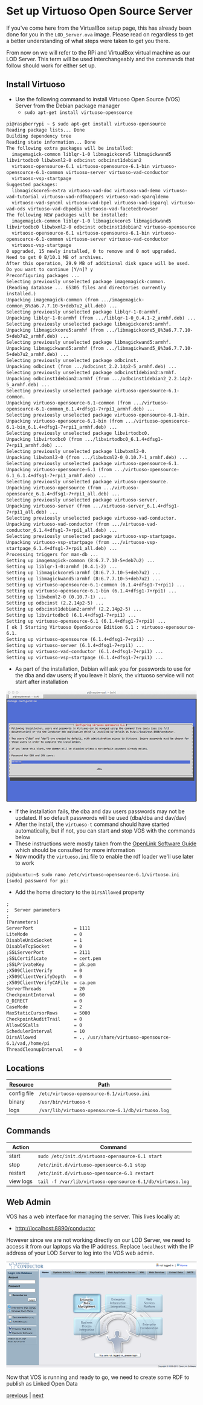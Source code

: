 Set up Virtuoso Open Source Server
==================================

If you've come here from the VirtualBox setup page, this has already been done for you in the `LOD_Server.ova` image. Please read on regardless to get a better understanding of what steps were taken to get you there.

From now on we will refer to the RPi and VirtualBox virtual machine as our LOD Server. This term will be used interchangeably and the commands that follow should work for either set up.

Install Virtuoso
----------------

+ Use the following command to install Virtuoso Open Source (VOS) Server from the Debian package manager
	+ `sudo apt-get install virtuoso-opensource`

```
pi@raspberrypi ~ $ sudo apt-get install virtuoso-opensource
Reading package lists... Done
Building dependency tree       
Reading state information... Done
The following extra packages will be installed:
  imagemagick-common liblqr-1-0 libmagickcore5 libmagickwand5 libvirtodbc0 libwbxml2-0 odbcinst odbcinst1debian2
  virtuoso-opensource-6.1 virtuoso-opensource-6.1-bin virtuoso-opensource-6.1-common virtuoso-server virtuoso-vad-conductor
  virtuoso-vsp-startpage
Suggested packages:
  libmagickcore5-extra virtuoso-vad-doc virtuoso-vad-demo virtuoso-vad-tutorial virtuoso-vad-rdfmappers virtuoso-vad-sparqldemo
  virtuoso-vad-syncml virtuoso-vad-bpel virtuoso-vad-isparql virtuoso-vad-ods virtuoso-vad-dbpedia virtuoso-vad-facetedbrowser
The following NEW packages will be installed:
  imagemagick-common liblqr-1-0 libmagickcore5 libmagickwand5 libvirtodbc0 libwbxml2-0 odbcinst odbcinst1debian2 virtuoso-opensource
  virtuoso-opensource-6.1 virtuoso-opensource-6.1-bin virtuoso-opensource-6.1-common virtuoso-server virtuoso-vad-conductor
  virtuoso-vsp-startpage
0 upgraded, 15 newly installed, 0 to remove and 0 not upgraded.
Need to get 0 B/10.1 MB of archives.
After this operation, 29.9 MB of additional disk space will be used.
Do you want to continue [Y/n]? y
Preconfiguring packages ...
Selecting previously unselected package imagemagick-common.
(Reading database ... 65305 files and directories currently installed.)
Unpacking imagemagick-common (from .../imagemagick-common_8%3a6.7.7.10-5+deb7u2_all.deb) ...
Selecting previously unselected package liblqr-1-0:armhf.
Unpacking liblqr-1-0:armhf (from .../liblqr-1-0_0.4.1-2_armhf.deb) ...
Selecting previously unselected package libmagickcore5:armhf.
Unpacking libmagickcore5:armhf (from .../libmagickcore5_8%3a6.7.7.10-5+deb7u2_armhf.deb) ...
Selecting previously unselected package libmagickwand5:armhf.
Unpacking libmagickwand5:armhf (from .../libmagickwand5_8%3a6.7.7.10-5+deb7u2_armhf.deb) ...
Selecting previously unselected package odbcinst.
Unpacking odbcinst (from .../odbcinst_2.2.14p2-5_armhf.deb) ...
Selecting previously unselected package odbcinst1debian2:armhf.
Unpacking odbcinst1debian2:armhf (from .../odbcinst1debian2_2.2.14p2-5_armhf.deb) ...
Selecting previously unselected package virtuoso-opensource-6.1-common.
Unpacking virtuoso-opensource-6.1-common (from .../virtuoso-opensource-6.1-common_6.1.4+dfsg1-7+rpi1_armhf.deb) ...
Selecting previously unselected package virtuoso-opensource-6.1-bin.
Unpacking virtuoso-opensource-6.1-bin (from .../virtuoso-opensource-6.1-bin_6.1.4+dfsg1-7+rpi1_armhf.deb) ...
Selecting previously unselected package libvirtodbc0.
Unpacking libvirtodbc0 (from .../libvirtodbc0_6.1.4+dfsg1-7+rpi1_armhf.deb) ...
Selecting previously unselected package libwbxml2-0.
Unpacking libwbxml2-0 (from .../libwbxml2-0_0.10.7-1_armhf.deb) ...
Selecting previously unselected package virtuoso-opensource-6.1.
Unpacking virtuoso-opensource-6.1 (from .../virtuoso-opensource-6.1_6.1.4+dfsg1-7+rpi1_armhf.deb) ...
Selecting previously unselected package virtuoso-opensource.
Unpacking virtuoso-opensource (from .../virtuoso-opensource_6.1.4+dfsg1-7+rpi1_all.deb) ...
Selecting previously unselected package virtuoso-server.
Unpacking virtuoso-server (from .../virtuoso-server_6.1.4+dfsg1-7+rpi1_all.deb) ...
Selecting previously unselected package virtuoso-vad-conductor.
Unpacking virtuoso-vad-conductor (from .../virtuoso-vad-conductor_6.1.4+dfsg1-7+rpi1_all.deb) ...
Selecting previously unselected package virtuoso-vsp-startpage.
Unpacking virtuoso-vsp-startpage (from .../virtuoso-vsp-startpage_6.1.4+dfsg1-7+rpi1_all.deb) ...
Processing triggers for man-db ...
Setting up imagemagick-common (8:6.7.7.10-5+deb7u2) ...
Setting up liblqr-1-0:armhf (0.4.1-2) ...
Setting up libmagickcore5:armhf (8:6.7.7.10-5+deb7u2) ...
Setting up libmagickwand5:armhf (8:6.7.7.10-5+deb7u2) ...
Setting up virtuoso-opensource-6.1-common (6.1.4+dfsg1-7+rpi1) ...
Setting up virtuoso-opensource-6.1-bin (6.1.4+dfsg1-7+rpi1) ...
Setting up libwbxml2-0 (0.10.7-1) ...
Setting up odbcinst (2.2.14p2-5) ...
Setting up odbcinst1debian2:armhf (2.2.14p2-5) ...
Setting up libvirtodbc0 (6.1.4+dfsg1-7+rpi1) ...
Setting up virtuoso-opensource-6.1 (6.1.4+dfsg1-7+rpi1) ...
[ ok ] Starting Virtuoso OpenSource Edition 6.1 : virtuoso-opensource-6.1.
Setting up virtuoso-opensource (6.1.4+dfsg1-7+rpi1) ...
Setting up virtuoso-server (6.1.4+dfsg1-7+rpi1) ...
Setting up virtuoso-vad-conductor (6.1.4+dfsg1-7+rpi1) ...
Setting up virtuoso-vsp-startpage (6.1.4+dfsg1-7+rpi1) ...
```

+ As part of the installation, Debian will ask you for passwords to use for the dba and dav users; if you leave it blank, the virtuoso service will not start after installation

![VOS install screenshot](images/vos-install.png "VOS install screenshot")

+ If the installation fails, the dba and dav users passwords may not be updated. If so default passwords will be used (dba/dba and dav/dav)
+ After the install, the `virtuoso-t` command should have started automatically, but if not, you can start and stop VOS with the commands below
+ These instructions were mostly taken from the [OpenLink Software Guide](http://virtuoso.openlinksw.com/dataspace/doc/dav/wiki/Main/VOSDebianNotes) which should be consulted for more information
+ Now modify the `virtuoso.ini` file to enable the rdf loader we'll use later to work

```
pi@ubuntu:~$ sudo nano /etc/virtuoso-opensource-6.1/virtuoso.ini
[sudo] password for pi:
```

+ Add the home directory to the `DirsAllowed` property

```
;
;  Server parameters
;
[Parameters]
ServerPort               = 1111
LiteMode                 = 0
DisableUnixSocket        = 1
DisableTcpSocket         = 0
;SSLServerPort           = 2111
;SSLCertificate          = cert.pem
;SSLPrivateKey           = pk.pem
;X509ClientVerify        = 0
;X509ClientVerifyDepth   = 0
;X509ClientVerifyCAFile  = ca.pem
ServerThreads            = 20
CheckpointInterval       = 60
O_DIRECT                 = 0
CaseMode                 = 2
MaxStaticCursorRows      = 5000
CheckpointAuditTrail     = 0
AllowOSCalls             = 0
SchedulerInterval        = 10
DirsAllowed              = ., /usr/share/virtuoso-opensource-6.1/vad,/home/pi
ThreadCleanupInterval    = 0
```

Locations
---------

|Resource |Path |
|------ |------ |
|config file| `/etc/virtuoso-opensource-6.1/virtuoso.ini`|
|binary     | `/usr/bin/virtuoso-t`|
|logs       | `/var/lib/virtuoso-opensource-6.1/db/virtuoso.log`|

Commands
--------

|Action |Command |
|------ |------ |
|start|`sudo /etc/init.d/virtuoso-opensource-6.1 start`|
|stop|`/etc/init.d/virtuoso-opensource-6.1 stop`|
|restart|`/etc/init.d/virtuoso-opensource-6.1 restart`|
|view logs|`tail -f /var/lib/virtuoso-opensource-6.1/db/virtuoso.log`|

Web Admin
---------

VOS has a web interface for managing the server. This lives locally at:

+ <http://localhost:8890/conductor>

However since we are not working directly on our LOD Server, we need to access it from our laptops via the IP address. Replace `localhost` with the IP address of your LOD Server to log into the VOS web admin.

![VOS Conductor landing page](images/vos-conductor.png "VOS Conductor landing page")

Now that VOS is running and ready to go, we need to create some RDF to publish as Linked Open Data

[previous](1-set-up-rpi.md) | [next](4-create-rdf.md)
